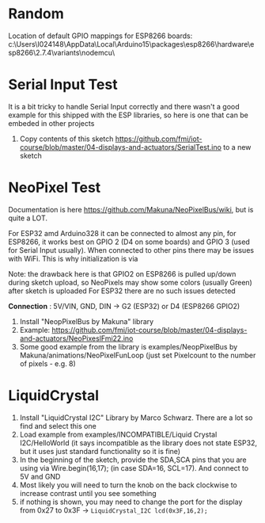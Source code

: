 # Random
Location of default GPIO mappings for ESP8266 boards: 	c:\Users\I024148\AppData\Local\Arduino15\packages\esp8266\hardware\esp8266\2.7.4\variants\nodemcu\

# Serial Input Test
It is a bit tricky to handle Serial Input correctly and there wasn't a good example for this shipped with the ESP libraries, so here is one that can be embeded in other projects

1. Copy contents of this sketch https://github.com/fmi/iot-course/blob/master/04-displays-and-actuators/SerialTest.ino to a new sketch

# NeoPixel Test
Documentation is here https://github.com/Makuna/NeoPixelBus/wiki, but is quite a LOT.

For ESP32 amd Arduino328 it can be connected to almost any pin, for ESP8266, it works best on GPIO 2 (D4 on some boards) and GPIO 3 (used for Serial Input usually). When connected to other pins there may be issues with WiFi. This is why initialization is via

Note: the drawback here is that GPIO2 on ESP8266 is pulled up/down during sketch upload, so NeoPixels may show some colors (usually Green) after sketch is uploaded
For ESP32 there are no such issues detected

**Connection** : 5V/VIN, GND, DIN -> G2 (ESP32) or D4 (ESP8266 GPIO2)
1. Install "NeopPixelBus by Makuna" library
2. Example: https://github.com/fmi/iot-course/blob/master/04-displays-and-actuators/NeoPixeslFmi22.ino
3. Some good example from the library is examples/NeopPixelBus by Makuna/animations/NeoPixelFunLoop (just set Pixelcount to the number of pixels - e.g. 8)


# LiquidCrystal 
1. Install "LiquidCrystal I2C" Library by Marco Schwarz. There are a lot so find and select this one
2. Load example from examples/INCOMPATIBLE/Liquid Crystal I2C/HelloWorld (it says incompatible as the library does not state ESP32, but it uses just standard functionality so it is fine)
3. In the beginning of the sketch, provide the SDA,SCA pins that you are using via   Wire.begin(16,17); (in case SDA=16, SCL=17). And connect to 5V and GND
4. Most likely you will need to turn the knob on the back clockwise to increase contrast until you see something
5. if nothing is shown, you may need to change the port for the display from 0x27 to 0x3F -> `LiquidCrystal_I2C lcd(0x3F,16,2);`

